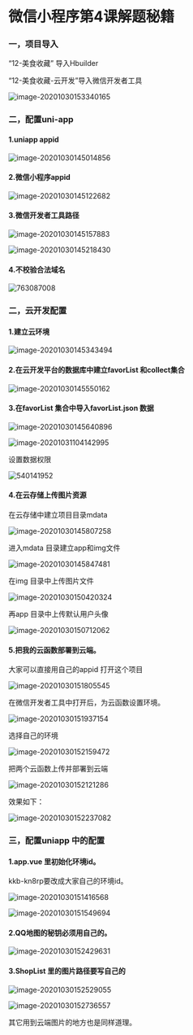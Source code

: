 # 微信小程序第4课解题秘籍



### 一，项目导入

“12-美食收藏” 导入Hbuilder

“12-美食收藏-云开发”导入微信开发者工具



![image-20201030153340165](images/image-20201030153340165.png)



### 二，配置uni-app

#### 1.uniapp appid

![image-20201030145014856](images/image-20201030145014856.png)



#### 2.微信小程序appid

![image-20201030145122682](images/image-20201030145122682.png)



#### 3.微信开发者工具路径

![image-20201030145157883](images/image-20201030145157883.png)



![image-20201030145218430](images/image-20201030145218430.png)





#### 4.不校验合法域名

![763087008](images/763087008.jpg)



### 二，云开发配置



#### 1.建立云环境

![image-20201030145343494](images/image-20201030145343494.png)



#### 2.在云开发平台的数据库中建立favorList 和collect集合



![image-20201030145550162](images/image-20201030145550162.png)



#### 3.在favorList 集合中导入favorList.json 数据

![image-20201030145640896](images/image-20201030145640896.png)



![image-20201031104142995](images/image-20201031104142995.png)













设置数据权限

![540141952](images/540141952.jpg)





#### 4.在云存储上传图片资源

在云存储中建立项目目录mdata

![image-20201030145807258](images/image-20201030145807258.png)



进入mdata 目录建立app和img文件



![image-20201030145847481](images/image-20201030145847481.png)

在img 目录中上传图片文件

![image-20201030150420324](images/image-20201030150420324.png)



再app 目录中上传默认用户头像

![image-20201030150712062](images/image-20201030150712062.png)



#### 5.把我的云函数部署到云端。

大家可以直接用自己的appid 打开这个项目

![image-20201030151805545](images/image-20201030151805545.png)

在微信开发者工具中打开后，为云函数设置环境。

![image-20201030151937154](images/image-20201030151937154.png)



选择自己的环境

![image-20201030152159472](images/image-20201030152159472.png)



把两个云函数上传并部署到云端

![image-20201030152121286](images/image-20201030152121286.png)



效果如下：

![image-20201030152237082](images/image-20201030152237082.png)





### 三，配置uniapp 中的配置

#### 1.app.vue 里初始化环境id。

kkb-kn8rp要改成大家自己的环境id。

![image-20201030151416568](images/image-20201030151416568.png)

![image-20201030151549694](images/image-20201030151549694.png)



#### 2.QQ地图的秘钥必须用自己的。

![image-20201030152429631](images/image-20201030152429631.png)



#### 3.ShopList 里的图片路径要写自己的

![image-20201030152529055](images/image-20201030152529055.png)

![image-20201030152736557](images/image-20201030152736557.png)



其它用到云端图片的地方也是同样道理。